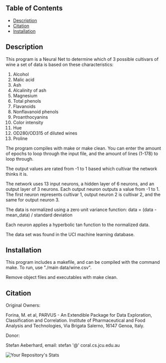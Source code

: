 ## Table of Contents

- [Description](#description)
- [Citation](#citation)
- [Installation](#installation)

## Description

This program is a Neural Net to determine which of 3 possible cultivars of wine a set
of data is based on these characteristics:

1) Alcohol
2) Malic acid
3) Ash
4) Alcalinity of ash
5) Magnesium
6) Total phenols
7) Flavanoids
8) Nonflavanoid phenols
9) Proanthocyanins
10) Color intensity
11) Hue
12) OD280/OD315 of diluted wines
13) Proline 

The program compiles with make or make clean. You can enter the amount of epochs to
loop through the input file, and the amount of lines (1-178) to loop through.

The output values are rated from -1 to 1 based which cultivar the network thinks it 
is.

The network uses 13 input neurons, a hidden layer of 6 neurons, and an output layer
of 3 neurons. Each output neuron outputs a value from -1 to 1. The first neuron
represents cultivar 1, output neuron 2 is cultivar 2, and the same for output neuron
3. 

The data is normalized using a zero unit variance function:
data = (data - mean_data) / standard deviation

Each neuron applies a hyperbolic tan function to the normalized data.


The data set was found in the UCI machine learning database.

## Installation
This program includes a makefile, and can be compiled with the command make. To run, use 
"./main data/wine.csv".

Remove object files and executables with make clean.

## Citation

Original Owners:

Forina, M. et al, PARVUS -
An Extendible Package for Data Exploration, Classification and Correlation.
Institute of Pharmaceutical and Food Analysis and Technologies, Via Brigata Salerno,
16147 Genoa, Italy.

Donor:

Stefan Aeberhard, email: stefan '@' coral.cs.jcu.edu.au

![Your Repository's Stats](https://github-readme-stats.vercel.app/api?username=Your_GitHub_Username&show_icons=true)
